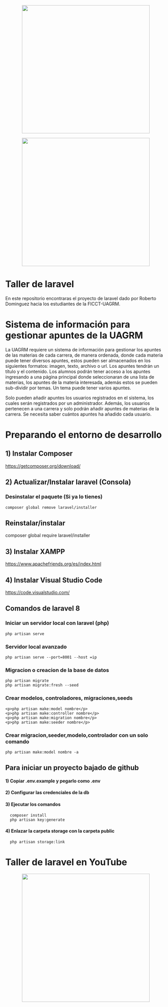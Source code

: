 <p align="center"><a href="https://laravel.com" target="_blank"><img src="https://raw.githubusercontent.com/laravel/art/master/logo-lockup/5%20SVG/2%20CMYK/1%20Full%20Color/laravel-logolockup-cmyk-red.svg" width="400"></a></p>

<p align="center">
    <a href="https://www.uagrm.edu.bo/" target="_blank">
        <img src="https://www.uagrm.edu.bo/img/uagrm-escudo.png" width="400">
    </a>
</p>

# Taller de laravel
En este repositorio encontraras el proyecto de laravel dado por Roberto Dominguez hacia los estudiantes de la FICCT-UAGRM.


# Sistema de información para gestionar apuntes de la UAGRM
La UAGRM requiere un sistema de información para gestionar los apuntes de las materias de cada carrera, de manera ordenada, donde cada materia puede tener diversos apuntes, estos pueden ser almacenados en los siguientes formatos: imagen, texto, archivo o url.
Los apuntes tendrán un título y el contenido.
Los alumnos podrán tener acceso a los apuntes ingresando a una página principal donde seleccionaran de una lista de materias, los apuntes de la materia interesada, además estos se pueden sub-dividir por temas.
Un tema puede tener varios apuntes.

Solo pueden añadir apuntes los usuarios registrados en el sistema, los cuales serán registrados por un administrador. Además, los usuarios pertenecen a una carrera y solo podrán añadir apuntes de materias de la carrera.
Se necesita saber cuántos apuntes ha añadido cada usuario. 







# Preparando el entorno de desarrollo

## 1) Instalar Composer
https://getcomposer.org/download/
## 2) Actualizar/Instalar laravel (Consola)
### Desinstalar el paquete (Si ya lo tienes)
    composer global remove laravel/installer

## Reinstalar/instalar
   composer global require laravel/installer

## 3) Instalar XAMPP
<a href="https://www.apachefriends.org/es/index.html">
https://www.apachefriends.org/es/index.html
</a>

## 4) Instalar Visual Studio Code
<a href="https://code.visualstudio.com/">
https://code.visualstudio.com/
</a>


## Comandos de laravel 8
### Iniciar un servidor local con laravel (php) 
    php artisan serve
### Servidor local avanzado
    php artisan serve --port=8001 --host =ip

### Migracion o creacion de la base de datos
    php artisan migrate 
    php artisan migrate:fresh --seed

### Crear modelos, controladores, migraciones,seeds
    <p>php artisan make:model nombre</p>
    <p>php artisan make:controller nombre</p>
    <p>php artisan make:migration nombre</p>
    <p>php artisan make:seeder nombre</p>

### Crear migracion,seeder,modelo,controlador con un solo comando
    php artisan make:model nombre -a

## Para iniciar un proyecto bajado de github
 #### 1) Copiar .env.example y pegarlo como .env
 #### 2) Configurar las credenciales de la db
 #### 3) Ejecutar los comandos
      composer install
      php artisan key:generate
 #### 4) Enlazar la carpeta storage con la carpeta public
      php artisan storage:link


# Taller de laravel en YouTube
<p align="center">
    <a href="https://www.youtube.com/watch?v=0E3xJT1Qxic&list=PLn6521e1PoECePLb8qsBknIQ3eViWawwx&ab_channel=RobertoSenpai">
        <img src="https://www.gstatic.com/youtube/img/branding/youtubelogo/svg/youtubelogo.svg" width="400">    
    </a>
</p>

